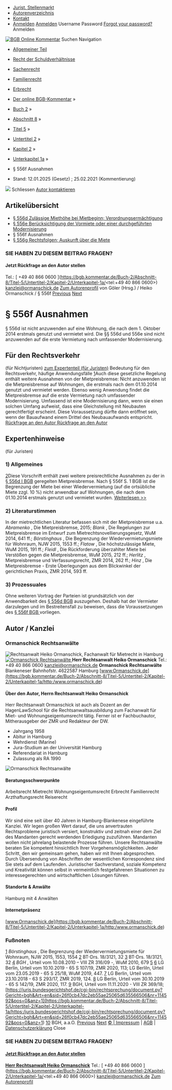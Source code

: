   * [Jurist. Stellenmarkt](https://bgb.kommentar.de/Buch-2/Abschnitt-8/Titel-5/Untertitel-2/Kapitel-2/Unterkapitel-1a/</job-board> "Jurist. Stellenmarkt")
  * [Autorenverzeichnis](https://bgb.kommentar.de/Buch-2/Abschnitt-8/Titel-5/Untertitel-2/Kapitel-2/Unterkapitel-1a/</Autorenverzeichnis> "Autorenverzeichnis")
  * [Kontakt](https://bgb.kommentar.de/Buch-2/Abschnitt-8/Titel-5/Untertitel-2/Kapitel-2/Unterkapitel-1a/</Kontakt>)
  * [Anmelden](https://bgb.kommentar.de/Buch-2/Abschnitt-8/Titel-5/Untertitel-2/Kapitel-2/Unterkapitel-1a/<#login> "show login form") [Anmelden](https://bgb.kommentar.de/Buch-2/Abschnitt-8/Titel-5/Untertitel-2/Kapitel-2/Unterkapitel-1a/<#> "hide login form") Username Password
[Forgot your password?](https://bgb.kommentar.de/Buch-2/Abschnitt-8/Titel-5/Untertitel-2/Kapitel-2/Unterkapitel-1a/</user/forgotpassword>) Anmelden 


[![BGB Online Kommentar](https://bgb.kommentar.de/extension/bgb/design/bgb/images/logo.png)](https://bgb.kommentar.de/Buch-2/Abschnitt-8/Titel-5/Untertitel-2/Kapitel-2/Unterkapitel-1a/</> "BGB Online Kommentar")
Suchen
Navigation
  * [Allgemeiner Teil](https://bgb.kommentar.de/Buch-2/Abschnitt-8/Titel-5/Untertitel-2/Kapitel-2/Unterkapitel-1a/</Buch-1>)
  * [Recht der Schuldverhältnisse](https://bgb.kommentar.de/Buch-2/Abschnitt-8/Titel-5/Untertitel-2/Kapitel-2/Unterkapitel-1a/</Buch-2>)
  * [Sachenrecht](https://bgb.kommentar.de/Buch-2/Abschnitt-8/Titel-5/Untertitel-2/Kapitel-2/Unterkapitel-1a/</Buch-3>)
  * [Familienrecht](https://bgb.kommentar.de/Buch-2/Abschnitt-8/Titel-5/Untertitel-2/Kapitel-2/Unterkapitel-1a/</Buch-4>)
  * [Erbrecht](https://bgb.kommentar.de/Buch-2/Abschnitt-8/Titel-5/Untertitel-2/Kapitel-2/Unterkapitel-1a/</Buch-5>)


  * [Der online BGB-Kommentar](https://bgb.kommentar.de/Buch-2/Abschnitt-8/Titel-5/Untertitel-2/Kapitel-2/Unterkapitel-1a/</>) »
  * [Buch 2](https://bgb.kommentar.de/Buch-2/Abschnitt-8/Titel-5/Untertitel-2/Kapitel-2/Unterkapitel-1a/</Buch-2>) »
  * [Abschnitt 8](https://bgb.kommentar.de/Buch-2/Abschnitt-8/Titel-5/Untertitel-2/Kapitel-2/Unterkapitel-1a/</Buch-2/Abschnitt-8>) »
  * [Titel 5](https://bgb.kommentar.de/Buch-2/Abschnitt-8/Titel-5/Untertitel-2/Kapitel-2/Unterkapitel-1a/</Buch-2/Abschnitt-8/Titel-5>) »
  * [Untertitel 2](https://bgb.kommentar.de/Buch-2/Abschnitt-8/Titel-5/Untertitel-2/Kapitel-2/Unterkapitel-1a/</Buch-2/Abschnitt-8/Titel-5/Untertitel-2>) »
  * [Kapitel 2](https://bgb.kommentar.de/Buch-2/Abschnitt-8/Titel-5/Untertitel-2/Kapitel-2/Unterkapitel-1a/</Buch-2/Abschnitt-8/Titel-5/Untertitel-2/Kapitel-2>) »
  * [Unterkapitel 1a](https://bgb.kommentar.de/Buch-2/Abschnitt-8/Titel-5/Untertitel-2/Kapitel-2/Unterkapitel-1a/</Buch-2/Abschnitt-8/Titel-5/Untertitel-2/Kapitel-2/Unterkapitel-1a>) »
  * § 556f Ausnahmen 
  * Stand: 12.01.2025 (Gesetz) ; 25.02.2021 (Kommentierung) 


![](https://vg01.met.vgwort.de/na/1c9909529ead4f509072c06d9081a7d5)
Schliessen 
[ Autor kontaktieren ](https://bgb.kommentar.de/Buch-2/Abschnitt-8/Titel-5/Untertitel-2/Kapitel-2/Unterkapitel-1a/<#autorKanzlei27127>)
## Artikelübersicht
  * [ § 556d Zulässige Miethöhe bei Mietbeginn; Verordnungsermächtigung ](https://bgb.kommentar.de/Buch-2/Abschnitt-8/Titel-5/Untertitel-2/Kapitel-2/Unterkapitel-1a/</Buch-2/Abschnitt-8/Titel-5/Untertitel-2/Kapitel-2/Unterkapitel-1a/Zulaessige-Miethoehe-bei-Mietbeginn-Verordnungsermaechtigung>)
  * [ § 556e Berücksichtigung der Vormiete oder einer durchgeführten Modernisierung ](https://bgb.kommentar.de/Buch-2/Abschnitt-8/Titel-5/Untertitel-2/Kapitel-2/Unterkapitel-1a/</Buch-2/Abschnitt-8/Titel-5/Untertitel-2/Kapitel-2/Unterkapitel-1a/Beruecksichtigung-der-Vormiete-oder-einer-durchgefuehrten-Modernisierung>)
  * § 556f Ausnahmen 
  * [ § 556g Rechtsfolgen; Auskunft über die Miete ](https://bgb.kommentar.de/Buch-2/Abschnitt-8/Titel-5/Untertitel-2/Kapitel-2/Unterkapitel-1a/</Buch-2/Abschnitt-8/Titel-5/Untertitel-2/Kapitel-2/Unterkapitel-1a/Rechtsfolgen-Auskunft-ueber-die-Miete>)


### SIE HABEN ZU DIESEM BEITRAG FRAGEN?
####  Jetzt Rückfrage an den Autor stellen 
Tel.: [ +49 40 866 0600 ](https://bgb.kommentar.de/Buch-2/Abschnitt-8/Titel-5/Untertitel-2/Kapitel-2/Unterkapitel-1a/<tel:+49 40 866 0600>) kanzlei@ormanschick.de [Zum Autorenprofil](https://bgb.kommentar.de/Buch-2/Abschnitt-8/Titel-5/Untertitel-2/Kapitel-2/Unterkapitel-1a/<#autorKanzlei27127>)
von Göler (Hrsg.) /  Heiko Ormanschick / § 556f 
[Previous](https://bgb.kommentar.de/Buch-2/Abschnitt-8/Titel-5/Untertitel-2/Kapitel-2/Unterkapitel-1a/</Buch-2/Abschnitt-8/Titel-5/Untertitel-2/Kapitel-2/Unterkapitel-1a/Beruecksichtigung-der-Vormiete-oder-einer-durchgefuehrten-Modernisierung> "§ 556e Berücksichtigung der Vormiete oder einer durchgeführten Modernisierung") [Next](https://bgb.kommentar.de/Buch-2/Abschnitt-8/Titel-5/Untertitel-2/Kapitel-2/Unterkapitel-1a/</Buch-2/Abschnitt-8/Titel-5/Untertitel-2/Kapitel-2/Unterkapitel-1a/Rechtsfolgen-Auskunft-ueber-die-Miete> "§ 556g Rechtsfolgen; Auskunft über die Miete")
# § 556f Ausnahmen
§ 556d ist nicht anzuwenden auf eine Wohnung, die nach dem 1. Oktober 2014 erstmals genutzt und vermietet wird. Die §§ 556d und 556e sind nicht anzuwenden auf die erste Vermietung nach umfassender Modernisierung.
## Für den Rechtsverkehr 
(für Nichtjuristen)
[zum Expertenteil (für Juristen)](https://bgb.kommentar.de/Buch-2/Abschnitt-8/Titel-5/Untertitel-2/Kapitel-2/Unterkapitel-1a/<#expertenhinweise>)
Bedeutung für den Rechtsverkehr, häufige Anwendungsfälle
[1](https://bgb.kommentar.de/Buch-2/Abschnitt-8/Titel-5/Untertitel-2/Kapitel-2/Unterkapitel-1a/<https:/bgb.kommentar.de/Buch-2/Abschnitt-8/Titel-5/Untertitel-2/Kapitel-2/Unterkapitel-1a/Ausnahmen#1>)Auch diese gesetzliche Regelung enthält weitere Ausnahmen von der Mietpreisbremse:
Nicht anzuwenden ist die Mietpreisbremse auf Wohnungen, die erstmals nach dem 01.10.2014 genutzt und vermietet werden.
Ebenso wenig Anwendung findet die Mietpreisbremse auf die erste Vermietung nach umfassender Modernisierung. Umfassend ist eine Modernisierung dann, wenn sie einen solchen Umfang aufweist, dass eine Gleichstellung mit Neubauten gerechtfertigt erscheint. Diese Voraussetzung dürfte dann eröffnet sein, wenn der Bauaufwand einem Drittel des Neubauaufwands entspricht.
[ Rückfrage an den Autor ](https://bgb.kommentar.de/Buch-2/Abschnitt-8/Titel-5/Untertitel-2/Kapitel-2/Unterkapitel-1a/<#autorKanzlei27127>) [ Rückfrage an den Autor ](https://bgb.kommentar.de/Buch-2/Abschnitt-8/Titel-5/Untertitel-2/Kapitel-2/Unterkapitel-1a/<#autorKanzlei27127>)
## Expertenhinweise
(für Juristen)
### 1) Allgemeines
[2](https://bgb.kommentar.de/Buch-2/Abschnitt-8/Titel-5/Untertitel-2/Kapitel-2/Unterkapitel-1a/<https:/bgb.kommentar.de/Buch-2/Abschnitt-8/Titel-5/Untertitel-2/Kapitel-2/Unterkapitel-1a/Ausnahmen/Allgemeines#2>)Diese Vorschrift enthält zwei weitere preisrechtliche Ausnahmen zu der in [§ 556d I BGB](https://bgb.kommentar.de/Buch-2/Abschnitt-8/Titel-5/Untertitel-2/Kapitel-2/Unterkapitel-1a/<http:/bgb.kommentar.de/Buch-2/Abschnitt-8/Titel-5/Untertitel-2/Kapitel-2/Unterkapitel-1a/Zulaessige-Miethoehe-bei-Mietbeginn-Verordnungsermaechtigung>) geregelten Mietpreisbremse.
Nach § 556f S. 1 BGB ist die Begrenzung der Miete bei einer Wiedervermietung (auf die ortsübliche Miete zzgl. 10 %) nicht anwendbar auf Wohnungen, die nach dem 01.10.2014 erstmals genutzt und vermietet wurden.
[Weiterlesen >> ](https://bgb.kommentar.de/Buch-2/Abschnitt-8/Titel-5/Untertitel-2/Kapitel-2/Unterkapitel-1a/</Buch-2/Abschnitt-8/Titel-5/Untertitel-2/Kapitel-2/Unterkapitel-1a/Ausnahmen/Allgemeines>)
### 2) Literaturstimmen
In der mietrechtlichen Literatur befassen sich mit der Mietpreisbremse u.a. _Abramenko_ , Die Mietpreisbremse, 2015; _Blank_ , Die Regelungen zur Mietpreisbremse im Entwurf zum Mietrechtsnovellierungsgesetz, WuM 2014, 641 ff.; _Börstinghaus_ , Die Begrenzung der Wiedervermietungsmiete für Wohnraum, NJW 2015, 1553 ff.; _Flatow_ , Die höchstzulässige Miete, WuM 2015, 191 ff.; _Fleidl_ , Die Rückforderung überzahlter Miete bei Verstößen gegen die Mietpreisbremse, WuM 2015, 212 ff.; _Herlitz_ , Mietpreisbremse und Verfassungsrecht, ZMR 2014, 262 ff.; _Hinz_ , Die Mietpreisbremse - Erste Überlegungen aus dem Blickwinkel der gerichtlichen Praxis, ZMR 2014, 593 ff.
### 3) Prozessuales
Ohne weiteren Vortrag der Parteien ist grundsätzlich von der Anwendbarkeit des [§ 556d BGB](https://bgb.kommentar.de/Buch-2/Abschnitt-8/Titel-5/Untertitel-2/Kapitel-2/Unterkapitel-1a/<http:/bgb.kommentar.de/Buch-2/Abschnitt-8/Titel-5/Untertitel-2/Kapitel-2/Unterkapitel-1a/Zulaessige-Miethoehe-bei-Mietbeginn-Verordnungsermaechtigung?search=556d>) auszugehen. Deshalb hat der Vermieter darzulegen und im Bestreitensfall zu beweisen, dass die Voraussetzungen des [§ 556f BGB ](https://bgb.kommentar.de/Buch-2/Abschnitt-8/Titel-5/Untertitel-2/Kapitel-2/Unterkapitel-1a/<http:/bgb.kommentar.de/Buch-2/Abschnitt-8/Titel-5/Untertitel-2/Kapitel-2/Unterkapitel-1a/Ausnahmen>)vorliegen.
## Autor / Kanzlei
### Ormanschick Rechtsanwälte
![Rechtsanwalt Heiko Ormanschick, Fachanwalt für Mietrecht in Hamburg](https://bgb.kommentar.de/var/bgb_online/storage/images/users/author/heiko-ormanschick/433642-16-ger-DE/Heiko-Ormanschick_profilelogo.jpg)
[ ![Ormanschick Rechtsanwälte](https://bgb.kommentar.de/var/bgb_online/storage/images/companies/ormanschick-rechtsanwaelte/198911-14-ger-DE/Ormanschick-Rechtsanwaelte_large.png) ](https://bgb.kommentar.de/Buch-2/Abschnitt-8/Titel-5/Untertitel-2/Kapitel-2/Unterkapitel-1a/<http:/www.ormanschick.de>)
**Herr Rechtsanwalt Heiko Ormanschick** Tel.: +49 40 866 0600 kanzlei@ormanschick.de
**Ormanschick Rechtsanwälte** Blankeneser Bahnhofstr. 4622587 Hamburg
[www.Ormanschick.de](https://bgb.kommentar.de/Buch-2/Abschnitt-8/Titel-5/Untertitel-2/Kapitel-2/Unterkapitel-1a/<http:/www.ormanschick.de>)
####  Über den Autor, Herrn Rechtsanwalt Heiko Ormanschick 
Herr Rechtsanwalt Ormanschick ist auch als Dozent an der HagenLawSchool für die Rechtsanwaltsausbildung zum Fachanwalt für Miet- und Wohnungseigentumsrecht tätig. Ferner ist er Fachbuchautor, Mitherausgeber der ZMR und Redakteur der DW.
  * Jahrgang 1958
  * Abitur in Hamburg
  * Wehrdienst (Marine)
  * Jura-Studium an der Universität Hamburg
  * Referendariat in Hamburg
  * Zulassung als RA 1990


![Ormanschick Rechtsanwälte](https://bgb.kommentar.de/var/bgb_online/storage/images/companies/ormanschick-rechtsanwaelte/198911-14-ger-DE/Ormanschick-Rechtsanwaelte_large.png)
#### Beratungsschwerpunkte
Arbeitsrecht Mietrecht Wohnungseigentumsrecht Erbrecht Familienrecht Arzthaftungsrecht Reiserecht
#### Profil
Wir sind eine seit über 40 Jahren in Hamburg-Blankenese eingeführte Kanzlei.
Wir legen großen Wert darauf, die uns anvertrauten Rechtsprobleme juristisch versiert, konstruktiv und zeitnah einer dem Ziel des Mandanten gerecht werdenden Erledigung zuzuführen. Mandanten wollen nicht jahrelang belastende Prozesse führen. Unsere Rechtsanwälte beraten Sie kompetent hinsichtlich Ihrer Vorgehensmöglichkeiten. Jeder Schritt, den wir gemeinsam gehen, haben wir mit Ihnen abgesprochen. Durch Übersendung von Abschriften der wesentlichen Korrespondenz sind Sie stets auf dem Laufenden. Juristischer Sachverstand, soziale Kompetenz und Kreativität können selbst in vermeintlich festgefahrenen Situationen zu interessegerechten und wirtschaftlichen Lösungen führen.
#### Standorte & Anwälte
Hamburg mit 4 Anwälten
#### Internetpräsenz
[www.Ormanschick.de](https://bgb.kommentar.de/Buch-2/Abschnitt-8/Titel-5/Untertitel-2/Kapitel-2/Unterkapitel-1a/<http:/www.ormanschick.de>)
### Fußnoten
[1](https://bgb.kommentar.de/Buch-2/Abschnitt-8/Titel-5/Untertitel-2/Kapitel-2/Unterkapitel-1a/</Buch-2/Abschnitt-8/Titel-5/Untertitel-2/Kapitel-2/Unterkapitel-1a/Ausnahmen/Allgemeines#fnref:1>) _Börstinghaus_ , Die Begrenzung der Wiedervermietungsmiete für Wohnraum, NJW 2015, 1553, 1554
[2](https://bgb.kommentar.de/Buch-2/Abschnitt-8/Titel-5/Untertitel-2/Kapitel-2/Unterkapitel-1a/</Buch-2/Abschnitt-8/Titel-5/Untertitel-2/Kapitel-2/Unterkapitel-1a/Ausnahmen/Allgemeines#fnref:2>) BT-Drs. 18/3121, 32
[3](https://bgb.kommentar.de/Buch-2/Abschnitt-8/Titel-5/Untertitel-2/Kapitel-2/Unterkapitel-1a/</Buch-2/Abschnitt-8/Titel-5/Untertitel-2/Kapitel-2/Unterkapitel-1a/Ausnahmen/Allgemeines#fnref:3>) BT-Drs. 18/3121, 32
[4](https://bgb.kommentar.de/Buch-2/Abschnitt-8/Titel-5/Untertitel-2/Kapitel-2/Unterkapitel-1a/</Buch-2/Abschnitt-8/Titel-5/Untertitel-2/Kapitel-2/Unterkapitel-1a/Ausnahmen/Allgemeines#fnref:4>) _BGH_ , Urteil vom 10.08.2010 – VIII ZR 316/09 -, WuM 2010, 679
[5](https://bgb.kommentar.de/Buch-2/Abschnitt-8/Titel-5/Untertitel-2/Kapitel-2/Unterkapitel-1a/</Buch-2/Abschnitt-8/Titel-5/Untertitel-2/Kapitel-2/Unterkapitel-1a/Ausnahmen/Allgemeines#fnref:5>)
[6](https://bgb.kommentar.de/Buch-2/Abschnitt-8/Titel-5/Untertitel-2/Kapitel-2/Unterkapitel-1a/</Buch-2/Abschnitt-8/Titel-5/Untertitel-2/Kapitel-2/Unterkapitel-1a/Ausnahmen/Allgemeines#fnref:6>) LG Berlin, Urteil vom 10.10.2019 - 65 S 107/19, ZMR 2020, 113; LG Berliln, Urteil vom 23.05.2019 - 65 S 25/18, WuM 2019, 447.
[7](https://bgb.kommentar.de/Buch-2/Abschnitt-8/Titel-5/Untertitel-2/Kapitel-2/Unterkapitel-1a/</Buch-2/Abschnitt-8/Titel-5/Untertitel-2/Kapitel-2/Unterkapitel-1a/Ausnahmen/Allgemeines#fnref:7>) LG Berlin, Urteil vom 23.10.2018 - 63 S 293/17, ZMR 2019, 124.
[8](https://bgb.kommentar.de/Buch-2/Abschnitt-8/Titel-5/Untertitel-2/Kapitel-2/Unterkapitel-1a/</Buch-2/Abschnitt-8/Titel-5/Untertitel-2/Kapitel-2/Unterkapitel-1a/Ausnahmen/Allgemeines#fnref:8>) LG Berlin, Urteil vom 30.10.2019 - 65 S 142/19, ZMR 2020, 117.
[9](https://bgb.kommentar.de/Buch-2/Abschnitt-8/Titel-5/Untertitel-2/Kapitel-2/Unterkapitel-1a/</Buch-2/Abschnitt-8/Titel-5/Untertitel-2/Kapitel-2/Unterkapitel-1a/Ausnahmen/Allgemeines#fnref:9>) BGH, Urteil vom 11.11.2020 - VIII ZR 369/18; [https://juris.bundesgerichtshof.de/cgi-bin/rechtsprechung/document.py?Gericht=bgh&Art=en&sid=26f0cb47dc2eb55ae25065d635566506&nr=114592&pos=0&anz=1](https://bgb.kommentar.de/Buch-2/Abschnitt-8/Titel-5/Untertitel-2/Kapitel-2/Unterkapitel-1a/<https:/juris.bundesgerichtshof.de/cgi-bin/rechtsprechung/document.py?Gericht=bgh&Art=en&sid=26f0cb47dc2eb55ae25065d635566506&nr=114592&pos=0&anz=1>)
[10](https://bgb.kommentar.de/Buch-2/Abschnitt-8/Titel-5/Untertitel-2/Kapitel-2/Unterkapitel-1a/</Buch-2/Abschnitt-8/Titel-5/Untertitel-2/Kapitel-2/Unterkapitel-1a/Ausnahmen/Allgemeines#fnref:10>) BGH, a.a.O.
[Previous](https://bgb.kommentar.de/Buch-2/Abschnitt-8/Titel-5/Untertitel-2/Kapitel-2/Unterkapitel-1a/</Buch-2/Abschnitt-8/Titel-5/Untertitel-2/Kapitel-2/Unterkapitel-1a/Beruecksichtigung-der-Vormiete-oder-einer-durchgefuehrten-Modernisierung> "§ 556e Berücksichtigung der Vormiete oder einer durchgeführten Modernisierung") [Next](https://bgb.kommentar.de/Buch-2/Abschnitt-8/Titel-5/Untertitel-2/Kapitel-2/Unterkapitel-1a/</Buch-2/Abschnitt-8/Titel-5/Untertitel-2/Kapitel-2/Unterkapitel-1a/Rechtsfolgen-Auskunft-ueber-die-Miete> "§ 556g Rechtsfolgen; Auskunft über die Miete")
[© | Impressum](https://bgb.kommentar.de/Buch-2/Abschnitt-8/Titel-5/Untertitel-2/Kapitel-2/Unterkapitel-1a/</Kontakt>) | [AGB](https://bgb.kommentar.de/Buch-2/Abschnitt-8/Titel-5/Untertitel-2/Kapitel-2/Unterkapitel-1a/</AGB>) | [Datenschutzerklärung](https://bgb.kommentar.de/Buch-2/Abschnitt-8/Titel-5/Untertitel-2/Kapitel-2/Unterkapitel-1a/</Datenschutzerklaerung-fuer-Leser>)
Close
### SIE HABEN ZU DIESEM BEITRAG FRAGEN?
####  [ Jetzt Rückfrage an den Autor stellen ](https://bgb.kommentar.de/Buch-2/Abschnitt-8/Titel-5/Untertitel-2/Kapitel-2/Unterkapitel-1a/<#autorKanzlei27127>)
[ ](https://bgb.kommentar.de/Buch-2/Abschnitt-8/Titel-5/Untertitel-2/Kapitel-2/Unterkapitel-1a/<#autorKanzlei27127>)
**[Herr Rechtsanwalt Heiko Ormanschick](https://bgb.kommentar.de/Buch-2/Abschnitt-8/Titel-5/Untertitel-2/Kapitel-2/Unterkapitel-1a/<#autorKanzlei27127>)** Tel.: [ +49 40 866 0600 ](https://bgb.kommentar.de/Buch-2/Abschnitt-8/Titel-5/Untertitel-2/Kapitel-2/Unterkapitel-1a/<tel:+49 40 866 0600>) kanzlei@ormanschick.de [Zum Autorenprofil](https://bgb.kommentar.de/Buch-2/Abschnitt-8/Titel-5/Untertitel-2/Kapitel-2/Unterkapitel-1a/<#autorKanzlei27127>)
